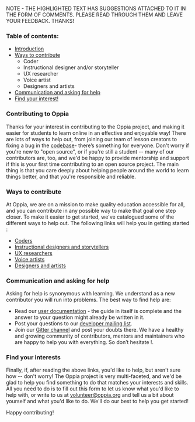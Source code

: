 NOTE - THE HIGHLIGHTED TEXT HAS SUGGESTIONS ATTACHED TO IT IN THE FORM OF COMMENTS. PLEASE READ THROUGH THEM AND LEAVE YOUR FEEDBACK. THANKS!
 
### Table of contents:
- [Introduction](#contributing-to-oppia)
- [Ways to contribute](#ways-to-contribute)
    - Coder
    - Instructional designer and/or storyteller
    - UX researcher
    - Voice artist
    - Designers and artists
- [Communication and asking for help](#Communication-and-asking-for-help)
- [Find your interest!](#find-your-interest)
 
### Contributing to Oppia
Thanks for your interest in contributing to the Oppia project, and making it easier for students to learn online in an effective and enjoyable way!
There are lots of ways to help out, from joining our team of lesson creators to fixing a bug in the [codebase](https://github.com/oppia/oppia/)- there’s something for everyone. Don't worry if you're new to "open source", or if you're still a student -- many of our contributors are, too, and we'd be happy to provide mentorship and support if this is your first time contributing to an open source project. The main thing is that you care deeply about helping people around the world to learn things better, and that you're responsible and reliable.
 
### Ways to contribute
At Oppia, we are on a mission to make quality education accessible for all, and you can contribute in any possible way to make that goal one step closer.
To make it easier to get started, we've catalogued some of the different ways to help out. The following links will help you in getting started :
 
- [Coders](https://github.com/oppia/oppia/wiki/Contributing-code-to-Oppia)
- [Instructional designers and storytellers](https://github.com/oppia/oppia/wiki/Teaching-with-Oppia)
- [UX researchers](https://github.com/oppia/oppia/wiki/Conducting-research-with-students)
- [Voice artists](https://github.com/oppia/oppia/wiki/Instructions-for-voice-artists)
- [Designers and artists](https://github.com/oppia/oppia/wiki/Contributing-to-Oppia%27s-design)
 
### Communication and asking for help
Asking for help is synonymous with learning. We understand as a new contributor you will run into problems. The best way to find help are:
- Read our [user documentation](http://oppia.github.io/) - the guide in itself is complete and the answer to your question might already be written in it.
- Post your questions to our [developer mailing list](https://groups.google.com/forum/?fromgroups#!forum/oppia-dev).
- Join our [Gitter channel](https://gitter.im/oppia/oppia-chat) and post your doubts there.
We have a healthy and growing community of contributors, mentors and maintainers who are happy to help you with everything. So don’t hesitate !. 
 
 
### Find your interests
Finally, if, after reading the above links, you'd like to help, but aren't sure how -- don't worry! The Oppia project is very multi-faceted, and we'd be glad to help you find something to do that matches your interests and skills. 
All you need to do is to fill out this form to let us know what you'd like to help with, or write to us at volunteer@oppia.org and tell us a bit about yourself and what you'd like to do. We'll do our best to help you get started!
 
Happy contributing!
